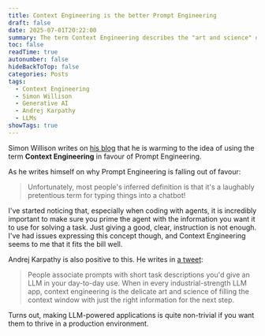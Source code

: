 ```yaml
---
title: Context Engineering is the better Prompt Engineering
draft: false
date: 2025-07-01T20:22:00
summary: The term Context Engineering describes the "art and science" of the actual work better than "Prompt Engineering"
toc: false
readTime: true
autonumber: false
hideBackToTop: false
categories: Posts
tags:
  - Context Engineering
  - Simon Willison
  - Generative AI
  - Andrej Karpathy
  - LLMs
showTags: true
---
```

Simon Willison writes on [his blog](https://simonwillison.net/2025/Jun/27/context-engineering/#atom-everything) that he is warming to the idea of using the term **Context Engineering** in favour of Prompt Engineering.

As he writes himself on why Prompt Engineering is falling out of favour:

> Unfortunately, most people's inferred definition is that it's a laughably pretentious term for typing things into a chatbot!

I've started noticing that, especially when coding with agents, it is incredibly important to make sure you prime the agent with the information you want it to use for solving a task. Just giving a good, clear, instruction is not enough. I've had issues expressing this concept though, and Context Engineering seems to me that it fits the bill well.

Andrej Karpathy is also positive to this. He writes in [a tweet](https://x.com/karpathy/status/1937902205765607626):

> People associate prompts with short task descriptions you'd give an LLM in your day-to-day use. When in every industrial-strength LLM app, context engineering is the delicate art and science of filling the context window with just the right information for the next step.

Turns out, making LLM-powered applications is quite non-trivial if you want them to thrive in a production environment.
